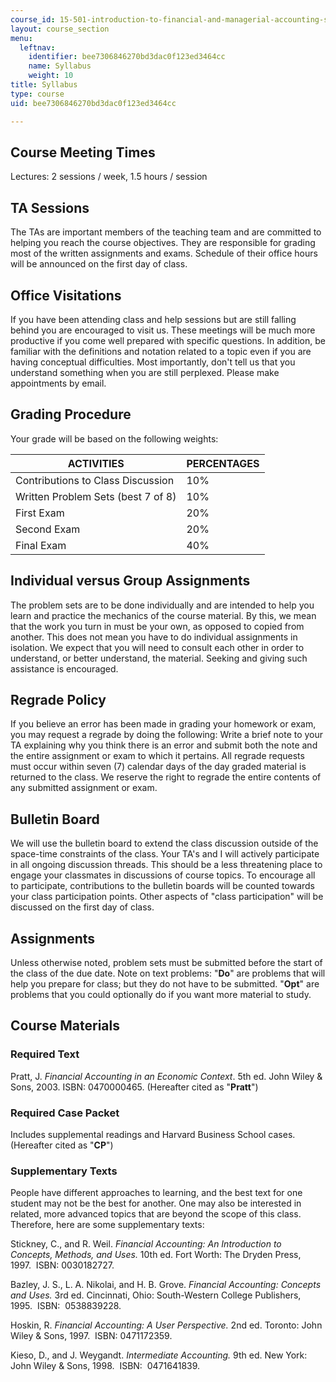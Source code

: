 ```yaml
---
course_id: 15-501-introduction-to-financial-and-managerial-accounting-spring-2004
layout: course_section
menu:
  leftnav:
    identifier: bee7306846270bd3dac0f123ed3464cc
    name: Syllabus
    weight: 10
title: Syllabus
type: course
uid: bee7306846270bd3dac0f123ed3464cc

---
```


Course Meeting Times
--------------------

Lectures: 2 sessions / week, 1.5 hours / session

TA Sessions
-----------

The TAs are important members of the teaching team and are committed to helping you reach the course objectives. They are responsible for grading most of the written assignments and exams. Schedule of their office hours will be announced on the first day of class.

Office Visitations
------------------

If you have been attending class and help sessions but are still falling behind you are encouraged to visit us. These meetings will be much more productive if you come well prepared with specific questions. In addition, be familiar with the definitions and notation related to a topic even if you are having conceptual difficulties. Most importantly, don't tell us that you understand something when you are still perplexed. Please make appointments by email.

Grading Procedure
-----------------

Your grade will be based on the following weights:

| ACTIVITIES | PERCENTAGES |
| --- | --- |
| Contributions to Class Discussion | 10% |
| Written Problem Sets (best 7 of 8) | 10% |
| First Exam | 20% |
| Second Exam | 20% |
| Final Exam | 40% 

Individual versus Group Assignments
-----------------------------------

The problem sets are to be done individually and are intended to help you learn and practice the mechanics of the course material. By this, we mean that the work you turn in must be your own, as opposed to copied from another. This does not mean you have to do individual assignments in isolation. We expect that you will need to consult each other in order to understand, or better understand, the material. Seeking and giving such assistance is encouraged.

Regrade Policy
--------------

If you believe an error has been made in grading your homework or exam, you may request a regrade by doing the following: Write a brief note to your TA explaining why you think there is an error and submit both the note and the entire assignment or exam to which it pertains. All regrade requests must occur within seven (7) calendar days of the day graded material is returned to the class. We reserve the right to regrade the entire contents of any submitted assignment or exam.

Bulletin Board
--------------

We will use the bulletin board to extend the class discussion outside of the space-time constraints of the class. Your TA's and I will actively participate in all ongoing discussion threads. This should be a less threatening place to engage your classmates in discussions of course topics. To encourage all to participate, contributions to the bulletin boards will be counted towards your class participation points. Other aspects of "class participation" will be discussed on the first day of class.

Assignments
-----------

Unless otherwise noted, problem sets must be submitted before the start of the class of the due date. Note on text problems: "**Do**" are problems that will help you prepare for class; but they do not have to be submitted. "**Opt**" are problems that you could optionally do if you want more material to study.

Course Materials
----------------

### Required Text

Pratt, J. _Financial Accounting in an Economic Context_. 5th ed. John Wiley & Sons, 2003. ISBN: 0470000465. (Hereafter cited as "**Pratt**")

### Required Case Packet

Includes supplemental readings and Harvard Business School cases. (Hereafter cited as "**CP**")

### Supplementary Texts

People have different approaches to learning, and the best text for one student may not be the best for another. One may also be interested in related, more advanced topics that are beyond the scope of this class. Therefore, here are some supplementary texts:

Stickney, C., and R. Weil. _Financial Accounting: An Introduction to Concepts, Methods, and Uses._ 10th ed. Fort Worth: The Dryden Press, 1997.  ISBN: 0030182727.

Bazley, J. S., L. A. Nikolai, and H. B. Grove. _Financial Accounting: Concepts and Uses._ 3rd ed. Cincinnati, Ohio: South-Western College Publishers, 1995.  ISBN:  0538839228.

Hoskin, R. _Financial Accounting: A User Perspective._ 2nd ed. Toronto: John Wiley & Sons, 1997.  ISBN: 0471172359.

Kieso, D., and J. Weygandt. _Intermediate Accounting._ 9th ed. New York: John Wiley & Sons, 1998.  ISBN:  0471641839.